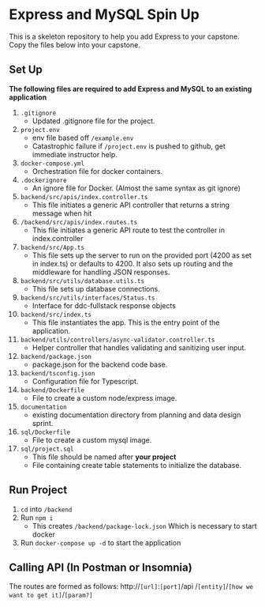 # Express and MySQL Spin Up
This is a skeleton repository to help you add Express to your capstone.  Copy the files below into your capstone.

## Set Up
**The following files are required to add Express and MySQL to an existing application**
1. `.gitignore`
    * Updated .gitignore file for the project. 
2. `project.env`
    * env file based off `/example.env`
    * Catastrophic failure if `/project.env` is pushed to github, get immediate instructor help.
3. `docker-compose.yml`
    * Orchestration file for docker containers.
4. `.dockerignore`
    * An ignore file for Docker. (Almost the same syntax as git ignore)
5. `backend/src/apis/index.controller.ts`
    * This file initiates a generic API controller that returns a string message when hit
6. `/backend/src/apis/index.routes.ts`
    * This file initiates a generic API route to test the controller in index.controller
7. `backend/src/App.ts`
    * This file sets up the server to run on the provided port (4200 as set in index.ts) or defaults to 4200. It also sets up routing and the middleware for handling JSON responses.
8. `backend/src/utils/database.utils.ts`
    * This file sets up database connections.
9. `backend/src/utils/interfaces/Status.ts` 
    *  Interface for ddc-fullstack response objects      
10. `backend/src/index.ts`
    * This file instantiates the app. This is the entry point of the application.
11. `backend/utils/controllers/async-validator.controller.ts`
    * Helper controller that handles validating and sanitizing user input.
12. `backend/package.json`
    * package.json for the backend code base.
13. `backend/tsconfig.json`
    * Configuration file for Typescript.
14. `backend/Dockerfile`
    * File to create a custom node/express image.
15. `documentation`
    * existing documentation directory from planning and data design sprint.
16. `sql/Dockerfile`
    * File to create a custom mysql image.
17. `sql/project.sql`
    * This file should be named after **your project**
    * File containing create table statements to initialize the database.

## Run Project
1. `cd` into `/backend`
2. Run `npm i`
    * This creates `/backend/package-lock.json` Which is necessary to start docker 
3. Run `docker-compose up -d` to start the application

## Calling API (In Postman or Insomnia)
The routes are formed as follows:
http://`[url]`:`[port]`/api /`[entity]`/`[how we want to get it]`/`[param?]`
